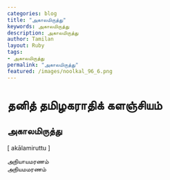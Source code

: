 ```yaml
---  
categories: blog  
title: "அகாலமிருத்து"
keywords: அகாலமிருத்து  
description: அகாலமிருத்து
author: Tamilan  
layout: Ruby  
tags:     
- அகாலமிருத்து
permalink: "அகாலமிருத்து"  
featured: /images/noolkal_96_6.png  
--- 
```

# தனித் தமிழகராதிக் களஞ்சியம்
## அகாலமிருத்து

[ akālamiruttu ]  
  
அநியாயமரணம்  
அநியமமரணம்